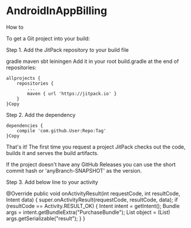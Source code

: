 # AndroidInAppBilling
How to

To get a Git project into your build:

Step 1. Add the JitPack repository to your build file

gradle
maven
sbt
leiningen
Add it in your root build.gradle at the end of repositories:

	allprojects {
		repositories {
			...
			maven { url 'https://jitpack.io' }
		}
	}Copy
Step 2. Add the dependency

	dependencies {
		compile 'com.github.User:Repo:Tag'
	}Copy
That's it! The first time you request a project JitPack checks out the code, builds it and serves the build artifacts.

If the project doesn't have any GitHub Releases you can use the short commit hash or 'anyBranch-SNAPSHOT' as the version.

Step 3. Add below line to your activity

  @Override
    public void onActivityResult(int requestCode, int resultCode, Intent data) {
        super.onActivityResult(requestCode, resultCode, data);
            if (resultCode == Activity.RESULT_OK) {
                Intent intent = getIntent();
                Bundle args = intent.getBundleExtra("PurchaseBundle");
                List<Purchase> object = (List<Purchase>) args.getSerializable("result");
            }
    }
